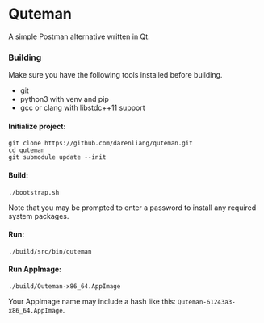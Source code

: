 # Quteman

A simple Postman alternative written in Qt.

### Building

Make sure you have the following tools installed before building.

* git
* python3 with venv and pip
* gcc or clang with libstdc++11 support

#### Initialize project:

```
git clone https://github.com/darenliang/quteman.git
cd quteman
git submodule update --init
```

#### Build:

```
./bootstrap.sh
```

Note that you may be prompted to enter a password to install any required system packages.

#### Run:

```
./build/src/bin/quteman
```

#### Run AppImage:

```
./build/Quteman-x86_64.AppImage
```

Your AppImage name may include a hash like this: `Quteman-61243a3-x86_64.AppImage`.

